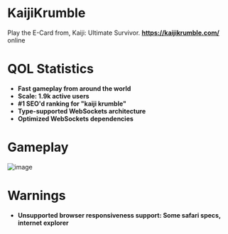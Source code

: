 # KaijiKrumble

Play the E-Card from, Kaiji: Ultimate Survivor. <b>https://kaijikrumble.com/</b> online

# QOL Statistics

<ul>
  <li><b>Fast gameplay from around the world</b></li>
  <li><b>Scale: 1.9k active users</b></li>
  <li><b>#1 SEO'd ranking for "kaiji krumble"</b></li>
  <li><b>Type-supported WebSockets architecture</b></li>
  <li><b>Optimized WebSockets dependencies</b></li>
</ul>

# Gameplay

![image](https://user-images.githubusercontent.com/69024184/186688582-610d0b59-ea95-422d-9542-f61b0f5d6b90.png)

# Warnings

<ul>
  <li><strong>Unsupported browser responsiveness support: Some safari specs, internet explorer</strong></li>
</ul>
